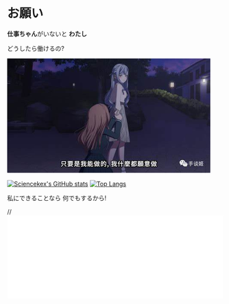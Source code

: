 # お願い

**仕事ちゃん**がいないと  **わたし**

どうしたら働けるの?


![惊世一跪](./asset/OIP-C.jpg)



[![Sciencekex's GitHub stats](https://github-readme-stats-sciencekexs-projects.vercel.app/api?locale=ja&username=Sciencekex&show_icons=true&hide=issues)](https://github.com/anuraghazra/github-readme-stats)
[![Top Langs](https://github-readme-stats-sciencekexs-projects.vercel.app/api/top-langs/?username=Sciencekex&layout=compact&size_weight=0.75&count_weight=0.25&langs_count=6)](https://github.com/anuraghazra/github-readme-stats)

私にできることなら 何でもするから!


//![代码量统计](./github-metrics.svg)
<!-- ![代码量统计](./github-metrics.svg) -->
